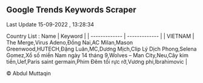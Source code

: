 

## Google Trends Keywords Scraper 
 
Last Update 15-09-2022 , 13:28:34

Country List :
 Name  | Keyword |
| ------------- | ------------- |
| VIETNAM | The Merge,Virus Adeno,Đồng Nai,AC Milan,Mason Greenwood,HUTECH,Đặng Luân,MC,Dương Mịch,Clip Lý Dịch Phong,Selena Gomez,Xổ số miền Nam ngày 14 tháng 9,Wolves – Man City,Neu,Cây kim tiền,Uef,Paris saint germain,Phim Đêm tối rực rỡ,Vương phi,Ibrahimovic |



© Abdul Muttaqin 
